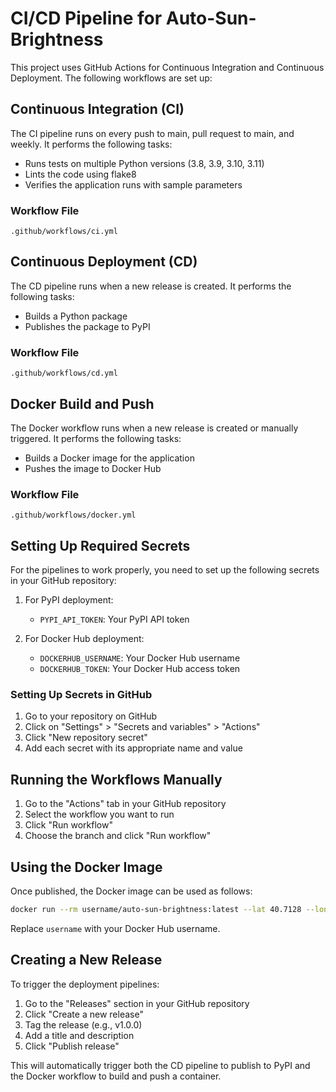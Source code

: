 # CI/CD Pipeline for Auto-Sun-Brightness

This project uses GitHub Actions for Continuous Integration and Continuous Deployment. The following workflows are set up:

## Continuous Integration (CI)

The CI pipeline runs on every push to main, pull request to main, and weekly. It performs the following tasks:

- Runs tests on multiple Python versions (3.8, 3.9, 3.10, 3.11)
- Lints the code using flake8
- Verifies the application runs with sample parameters

### Workflow File

`.github/workflows/ci.yml`

## Continuous Deployment (CD)

The CD pipeline runs when a new release is created. It performs the following tasks:

- Builds a Python package
- Publishes the package to PyPI

### Workflow File

`.github/workflows/cd.yml`

## Docker Build and Push

The Docker workflow runs when a new release is created or manually triggered. It performs the following tasks:

- Builds a Docker image for the application
- Pushes the image to Docker Hub

### Workflow File

`.github/workflows/docker.yml`

## Setting Up Required Secrets

For the pipelines to work properly, you need to set up the following secrets in your GitHub repository:

1. For PyPI deployment:

   - `PYPI_API_TOKEN`: Your PyPI API token

2. For Docker Hub deployment:
   - `DOCKERHUB_USERNAME`: Your Docker Hub username
   - `DOCKERHUB_TOKEN`: Your Docker Hub access token

### Setting Up Secrets in GitHub

1. Go to your repository on GitHub
2. Click on "Settings" > "Secrets and variables" > "Actions"
3. Click "New repository secret"
4. Add each secret with its appropriate name and value

## Running the Workflows Manually

1. Go to the "Actions" tab in your GitHub repository
2. Select the workflow you want to run
3. Click "Run workflow"
4. Choose the branch and click "Run workflow"

## Using the Docker Image

Once published, the Docker image can be used as follows:

```bash
docker run --rm username/auto-sun-brightness:latest --lat 40.7128 --long -74.0060 --max 10 --min 0
```

Replace `username` with your Docker Hub username.

## Creating a New Release

To trigger the deployment pipelines:

1. Go to the "Releases" section in your GitHub repository
2. Click "Create a new release"
3. Tag the release (e.g., v1.0.0)
4. Add a title and description
5. Click "Publish release"

This will automatically trigger both the CD pipeline to publish to PyPI and the Docker workflow to build and push a container.

